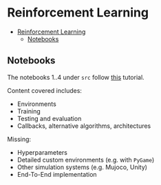 # Reinforcement Learning

- [Reinforcement Learning](#reinforcement-learning)
  - [Notebooks](#notebooks)

## Notebooks
The notebooks 1..4 under `src` follow [this](https://www.youtube.com/watch?v=Mut_u40Sqz4) tutorial.

Content covered includes:
- Environments
- Training
- Testing and evaluation
- Callbacks, alternative algorithms, architectures

Missing:
- Hyperparameters
- Detailed custom environments (e.g. with `PyGame`)
- Other simulation systems (e.g. Mujoco, Unity)
- End-To-End implementation